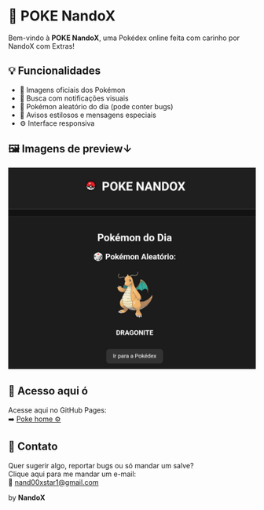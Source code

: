 # 🧿 POKE NandoX

Bem-vindo à **POKE NandoX**, uma Pokédex online feita com carinho por NandoX
com Extras!

## 💡 Funcionalidades

- 📸 Imagens oficiais dos Pokémon
- 🔎 Busca com notificações visuais
- 🎉 Pokémon aleatório do dia (pode conter bugs)
- 💬 Avisos estilosos e mensagens especiais
- ⚙️ Interface responsiva

## 🖼️ Imagens de preview↓

![preview](preview.png)

## 📂 Acesso aqui ó

Acesse aqui no GitHub Pages:  
➡️ [Poke home ⚙️](https://cornunu.github.io/POKE.HOME.NANDOX/)

## 📩 Contato

Quer sugerir algo, reportar bugs ou só mandar um salve?  
Clique aqui para me mandar um e-mail:  
📨 [nand00xstar1@gmail.com](mailto:nand00xstar1@gmail.com)

by **NandoX**
